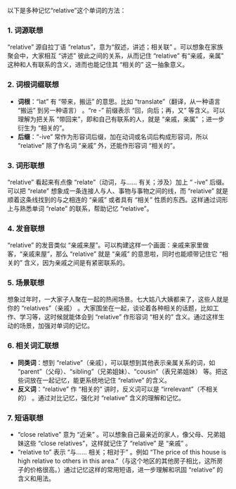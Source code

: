 以下是多种记忆“relative”这个单词的方法：

### 1. 词源联想
“relative” 源自拉丁语 “relatus”，意为“叙述，讲述；相关联” 。可以想象在家族聚会中，大家相互 “讲述” 彼此之间的关系，从而记住 “relative” 有“亲戚，亲属” 这种和人有联系的含义，进而也能记住其 “相关的” 这一抽象意义。

### 2. 词根词缀联想
- **词根**：“lat” 有 “带来，搬运” 的意思。比如 “translate”（翻译，从一种语言 “搬运” 到另一种语言） 。“re -” 前缀表示 “回，向后；再，又” 等含义。可以理解为把关系 “带回来”，即和自己有联系的人，就是 “亲戚，亲属” ；进一步衍生为 “相关的”。
- **后缀**：“-ive” 常作为形容词后缀，加在动词或名词后构成形容词，所以 “relative” 除了作名词 “亲戚” 外，还能作形容词 “相关的”。 

### 3. 词形联想
“relative” 看起来有点像 “relate”（动词，与…… 有关；涉及）加上 “ -ive” 后缀。可以把 “relate” 想象成一条连接人与人、事物与事物之间的线，而 “relative” 就是顺着这条线找到的与之相连的 “亲戚” 或者具有 “相关” 性质的东西。这样通过词形上与熟悉单词 “relate” 的联系，帮助记忆 “relative”。 

### 4. 发音联想
“relative” 的发音类似 “亲戚来屋”。可以构建这样一个画面：亲戚来家里做客，“亲戚来屋”，那么 “relative” 就是 “亲戚” 的意思啦，同时也能顺带记住它 “相关的” 含义，因为亲戚之间是有紧密联系的。 

### 5. 场景联想
想象过年时，一大家子人聚在一起的热闹场景。七大姑八大姨都来了，这些人就是你的 “relatives”（亲戚） 。大家围坐在一起，谈论着各种相关的话题，比如工作、学习等，这时候就能体会到 “relative” 作形容词 “相关的” 含义。通过这样生动的场景，加强对单词的记忆。 

### 6. 相关词汇联想
- **同类词**：想到 “relative”（亲戚），可以联想到其他表示亲属关系的词，如 “parent”（父母）、“sibling”（兄弟姐妹）、“cousin”（表兄弟姐妹） 等。把这些词放在一起记忆，能更系统地记住 “relative” 的含义。 
- **反义词**：“relative” 作 “相关的” 讲时，反义词可以是 “irrelevant”（不相关的） 。通过对比记忆，强化对 “relative” 含义的理解和记忆。 

### 7. 短语联想
- “close relative” 意为 “近亲” 。可以想象自己最亲近的家人，像父母、兄弟姐妹这些 “close relatives”，这样就记住了 “relative” 是 “亲戚” 。 
- “relative to” 表示 “与…… 相关；相对于” 。例如 “The price of this house is high relative to others in this area.”（与这个地区的其他房子相比，这所房子的价格很高。）通过记忆这样的常用短语，进一步理解和巩固 “relative” 的含义和用法。 
